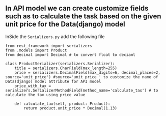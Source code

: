 ## In API model we can create customize fields such as to calculate the task based on the given unit price for the Data(django) model


InSide the `Serializers.py` add the following file

```
from rest_framework import serializers
from .models import Product
from decimal import Decimal # to convert float to deciaml

class ProductSerializer(serializers.Serializer):
    title = serializers.CharField(max_length=255)
    price = serializers.DecimalField(max_digits=6, decimal_places=2, source='unit_price') #source='unit_price ' to customize the name of Data(django) model attribute for API model
    price_with_tax = serializers.SerializerMethodField(method_name='calculate_tax') # to calculate the tax using price value

    def calculate_tax(self, product: Product):
        return product.unit_price * Decimal(1.13)

```
